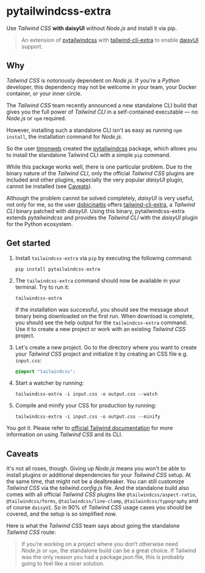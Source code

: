 # pytailwindcss-extra

Use _Tailwind CSS_ **with daisyUI** without _Node.js_ and install it via pip.

> An extension of [pytailwindcss](https://github.com/timonweb/pytailwindcss) with [tailwind-cli-extra](https://github.com/dobicinaitis/tailwind-cli-extra)
> to enable [daisyUI](https://daisyui.com/) support.

## Why

_Tailwind CSS_ is notoriously dependent on _Node.js_. If you're a _Python_ developer, this dependency may not be welcome
in your team, your Docker container, or your inner circle.

The _Tailwind CSS_ team recently announced a new standalone CLI build that gives you the full power of _Tailwind CLI_ in
a self-contained executable — no _Node.js_ or `npm` required.

However, installing such a standalone CLI isn't as easy as running `npm install`, the installation command for _Node.js_.

So the user [timonweb](https://github.com/timonweb) created the [pytailwindcss](https://github.com/timonweb/pytailwindcss)
package, which allows you to install the standalone Tailwind CLI with a simple `pip` command.

While this package works well, there is one particular problem. Due to the binary nature of the _Tailwind CLI_, only the
official _Tailwind CSS_ plugins are included and other plugins, especially the very popular _daisyUI_ plugin, cannot be
installed (see [Caveats](#caveats)).

Although the problem cannot be solved completely, _daisyUI_ is very useful, not only for me, so the user [dobicinaitis](https://github.com/dobicinaitis)
offers [tailwind-cli-extra](https://github.com/dobicinaitis/tailwind-cli-extra), a _Tailwind CLI_ binary patched with
_daisyUI_. Using this binary, pytailwindcss-extra extends _pytailwindcss_ and provides the _Tailwind CLI_ with the
_daisyUI_ plugin for the Python ecosystem.


## Get started

1. Install `tailwindcss-extra` via `pip` by executing the following command:

   ```
   pip install pytailwindcss-extra
   ```

2. The `tailwindcss-extra` command should now be available in your terminal. Try to run it:

   ```
   tailwindcss-extra
   ```

   If the installation was successful, you should see the message about binary being downloaded on the first run. When
   download is complete, you should see the help output for the `tailwindcss-extra` command. Use it to create a 
   new project or work with an existing _Tailwind CSS_ project.

3. Let's create a new project. Go to the directory where you want to create your _Tailwind CSS_ project and initialize it
   by creating an CSS file e.g. `input.css`:

   ```css
   @import "tailwindcss";
   ```

4. Start a watcher by running:

   ```
   tailwindcss-extra -i input.css -o output.css --watch
   ```

5. Compile and minify your CSS for production by running:

   ```
   tailwindcss-extra -i input.css -o output.css --minify
   ```

You got it. Please refer to [official Tailwind documentation](https://tailwindcss.com/docs) for more information on
using _Tailwind CSS_ and its CLI.

## Caveats

It's not all roses, though. Giving up _Node.js_ means you won't be able to install plugins or additional dependencies
for your _Tailwind CSS_ setup. At the same time, that might not be a dealbreaker. You can still customize _Tailwind CSS_
via the _tailwind.config.js_ file. And the standalone build also comes with all official _Tailwind CSS_ plugins
like `@tailwindcss/aspect-ratio`, `@tailwindcss/forms`, `@tailwindcss/line-clamp`, `@tailwindcss/typography` and of
course `daisyUI`. So in 90% of _Tailwind CSS_ usage cases you should be covered, and the setup is so simplified now.

Here is what the _Tailwind CSS_ team says about going the standalone _Tailwind CSS_ route:
> If you’re working on a project where you don’t otherwise need _Node.js_ or `npm`, the standalone build can be a great
> choice. If Tailwind was the only reason you had a package.json file, this is probably going to feel like a nicer
> solution.
